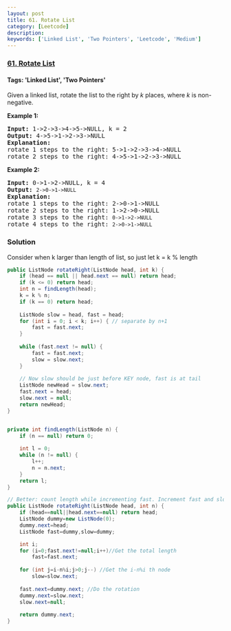 ```yaml
---
layout: post
title: 61. Rotate List
category: [Leetcode]
description: 
keywords: ['Linked List', 'Two Pointers', 'Leetcode', 'Medium']
---
```

### [61. Rotate List](https://leetcode.com/problems/rotate-list)

#### Tags: 'Linked List', 'Two Pointers'

<div class="content__u3I1 question-content__JfgR"><div><p>Given a linked list, rotate the list to the right by <em>k</em> places, where <em>k</em> is non-negative.</p>
<p><strong>Example 1:</strong></p>
<pre><strong>Input:</strong> 1-&gt;2-&gt;3-&gt;4-&gt;5-&gt;NULL, k = 2
<strong>Output:</strong> 4-&gt;5-&gt;1-&gt;2-&gt;3-&gt;NULL
<strong>Explanation:</strong>
rotate 1 steps to the right: 5-&gt;1-&gt;2-&gt;3-&gt;4-&gt;NULL
rotate 2 steps to the right: 4-&gt;5-&gt;1-&gt;2-&gt;3-&gt;NULL
</pre>
<p><strong>Example 2:</strong></p>
<pre><strong>Input:</strong> 0-&gt;1-&gt;2-&gt;NULL, k = 4
<strong>Output:</strong> <code>2-&gt;0-&gt;1-&gt;NULL</code>
<strong>Explanation:</strong>
rotate 1 steps to the right: 2-&gt;0-&gt;1-&gt;NULL
rotate 2 steps to the right: 1-&gt;2-&gt;0-&gt;NULL
rotate 3 steps to the right: <code>0-&gt;1-&gt;2-&gt;NULL</code>
rotate 4 steps to the right: <code>2-&gt;0-&gt;1-&gt;NULL</code></pre>
</div></div>

### Solution
Consider when k larger than length of list, so just let k = k % length
```java
public ListNode rotateRight(ListNode head, int k) {
    if (head == null || head.next == null) return head;
    if (k <= 0) return head;
    int n = findLength(head);
    k = k % n;
    if (k == 0) return head;
    
    ListNode slow = head, fast = head;
    for (int i = 0; i < k; i++) { // separate by n+1
        fast = fast.next; 
    }
    
    while (fast.next != null) {
        fast = fast.next;
        slow = slow.next;
    }
    
    // Now slow should be just before KEY node, fast is at tail
    ListNode newHead = slow.next;
    fast.next = head;
    slow.next = null;
    return newHead;
}


private int findLength(ListNode n) {
    if (n == null) return 0;
    
    int l = 0;
    while (n != null) {
        l++;
        n = n.next;
    }
    return l;
}
```
```java
// Better: count length while incrementing fast. Increment fast and slow separately
public ListNode rotateRight(ListNode head, int n) {
    if (head==null||head.next==null) return head;
    ListNode dummy=new ListNode(0);
    dummy.next=head;
    ListNode fast=dummy,slow=dummy;

    int i;
    for (i=0;fast.next!=null;i++)//Get the total length 
    	fast=fast.next;
    
    for (int j=i-n%i;j>0;j--) //Get the i-n%i th node
    	slow=slow.next;
    
    fast.next=dummy.next; //Do the rotation
    dummy.next=slow.next;
    slow.next=null;
    
    return dummy.next;
}
```
